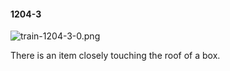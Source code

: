 #### 1204-3
![train-1204-3-0.png](https://github.com/lil-lab/nlvr/raw/master/nlvr/train/images/20/train-1204-3-0.png "train-1204-3-0.png")

There is an item closely touching the roof of a box.